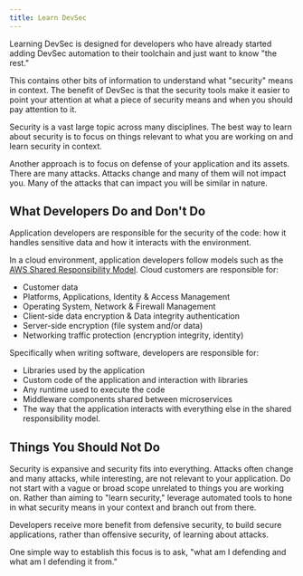 ```yaml
---
title: Learn DevSec
---
```


Learning DevSec is designed for developers who have already started adding DevSec automation to their toolchain and just want to know "the rest."

This contains other bits of information to understand what "security" means in context. The benefit of DevSec is that the security tools make it easier to point your attention at what a piece of security means and when you should pay attention to it.

Security is a vast large topic across many disciplines. The best way to learn about security is to focus on things relevant to what you are working on and learn security in context.

Another approach is to focus on defense of your application and its assets. There are many attacks. Attacks change and many of them will not impact you. Many of the attacks that can impact you will be similar in nature.

## What Developers Do and Don't Do

Application developers are responsible for the security of the code: how it handles sensitive data and how it interacts with the environment.

In a cloud environment, application developers follow models such as the [AWS Shared Responsibility Model](https://aws.amazon.com/compliance/shared-responsibility-model/). Cloud customers are responsible for:
- Customer data
- Platforms, Applications, Identity & Access Management
- Operating System, Network & Firewall Management
- Client-side data encryption & Data integrity authentication
- Server-side encryption (file system and/or data)
- Networking traffic protection (encryption integrity, identity)

Specifically when writing software, developers are responsible for:
- Libraries used by the application
- Custom code of the application and interaction with libraries
- Any runtime used to execute the code
- Middleware components shared between microservices
- The way that the application interacts with everything else in the shared responsibility model.

## Things You Should Not Do

Security is expansive and security fits into everything. Attacks often change and many attacks, while interesting, are not relevant to your application. Do not start with a vague or broad scope unrelated to things you are working on. Rather than aiming to "learn security," leverage automated tools to hone in what security means in your context and branch out from there.

Developers receive more benefit from defensive security, to build secure applications, rather than offensive security, of learning about attacks.

One simple way to establish this focus is to ask, "what am I defending and what am I defending it from."
